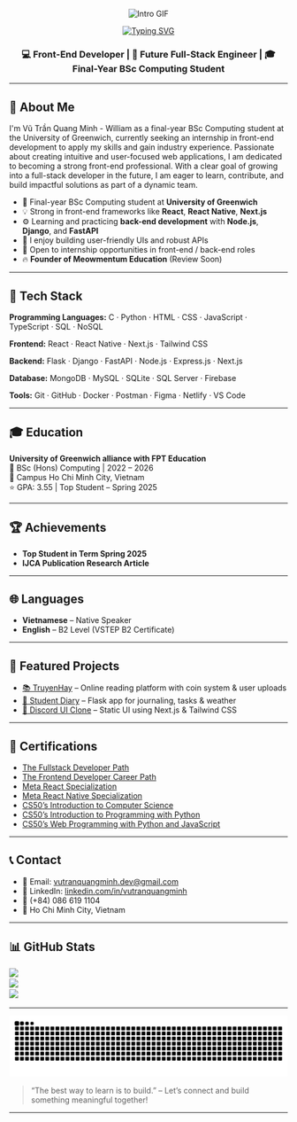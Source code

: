 <p align="center">
  <img src="https://github.com/Yasmixe/Yasmixe/blob/main/210012254-234538ff-d198-48aa-8964-37e6fd45d227.gif" alt="Intro GIF" />
</p>

<p align="center">
  <a href="https://git.io/typing-svg">
    <img src="https://readme-typing-svg.demolab.com?font=Fira+Code&pause=1000&width=435&lines=Hello+world!+I+am+Vu+Tran+Quang+Minh" alt="Typing SVG" />
  </a>
</p>

<h3 align="center">💻 Front-End Developer | 🚀 Future Full-Stack Engineer | 🎓 Final-Year BSc Computing Student</h3>


---

## 💫 About Me

I'm Vũ Trần Quang Minh - William as a final-year BSc Computing student at the University of Greenwich, currently seeking an internship in front-end development to apply my skills and gain industry experience. Passionate about creating intuitive and user-focused web applications, I am dedicated to becoming a strong front-end professional. With a clear goal of growing into a full-stack developer in the future, I am eager to learn, contribute, and build impactful solutions as part of a dynamic team.

- 🌱 Final-year BSc Computing student at **University of Greenwich**
- 💡 Strong in front-end frameworks like **React**, **React Native**, **Next.js**
- ⚙️ Learning and practicing **back-end development** with **Node.js**, **Django**, and **FastAPI**
- 💬 I enjoy building user-friendly UIs and robust APIs
- 🤝 Open to internship opportunities in front-end / back-end roles
- 🔥 **Founder of Meowmentum Education** (Review Soon)

---

## 🧠 Tech Stack
**Programming Languages:** C · Python · HTML · CSS · JavaScript · TypeScript · SQL · NoSQL

**Frontend:** React · React Native · Next.js · Tailwind CSS

**Backend:** Flask · Django · FastAPI · Node.js · Express.js · Next.js

**Database:** MongoDB · MySQL · SQLite · SQL Server · Firebase

**Tools:** Git · GitHub · Docker · Postman · Figma · Netlify · VS Code

---

## 🎓 Education

**University of Greenwich alliance with FPT Education**  
📘 BSc (Hons) Computing | 2022 – 2026  
📍 Campus Ho Chi Minh City, Vietnam  
⭐ GPA: 3.55 | Top Student – Spring 2025

---

## 🏆 Achievements

- **Top Student in Term Spring 2025**  
- **IJCA Publication Research Article**

---

## 🌐 Languages

- **Vietnamese** – Native Speaker  
- **English** – B2 Level (VSTEP B2 Certificate)

---

## 🚀 Featured Projects

- [📚 TruyenHay](https://truyenhaynhe.com) – Online reading platform with coin system & user uploads  
- [📓 Student Diary](https://github.com/vutranquangminh/student-diary) – Flask app for journaling, tasks & weather  
- [💬 Discord UI Clone](https://github.com/vutranquangminh/discord-ui-clone) – Static UI using Next.js & Tailwind CSS

---

## 🏅 Certifications

- [The Fullstack Developer Path](https://github.com/vutranquangminh/certificates)
- [The Frontend Developer Career Path](https://github.com/vutranquangminh/certificates)
- [Meta React Specialization](https://github.com/vutranquangminh/certificates)
- [Meta React Native Specialization](https://github.com/vutranquangminh/certificates)
- [CS50’s Introduction to Computer Science](https://github.com/vutranquangminh/certificates)  
- [CS50’s Introduction to Programming with Python](https://github.com/vutranquangminh/certificates)  
- [CS50’s Web Programming with Python and JavaScript](https://github.com/vutranquangminh/certificates)  

---

## 📞 Contact

- 📧 Email: [vutranquangminh.dev@gmail.com](mailto:vutranquangminh.dev@gmail.com)  
- 💼 LinkedIn: [linkedin.com/in/vutranquangminh](https://linkedin.com/in/vutranquangminh)  
- 📱 (+84) 086 619 1104  
- 📍 Ho Chi Minh City, Vietnam

---

## 📊 GitHub Stats

![](https://github-readme-stats.vercel.app/api?username=vutranquangminh&theme=dark&hide_border=false&include_all_commits=false&count_private=false)<br/>
![](https://nirzak-streak-stats.vercel.app/?user=vutranquangminh&theme=dark&hide_border=false)<br/>
![](https://github-readme-stats.vercel.app/api/top-langs/?username=vutranquangminh&theme=dark&hide_border=false&include_all_commits=false&count_private=false&layout=compact)

---
<img src="https://github.com/vutranquangminh/vutranquangminh/blob/output/github-contribution-grid-snake-dark.svg" alt="Contribution Calendar" />


> “The best way to learn is to build.” – Let’s connect and build something meaningful together!

---
